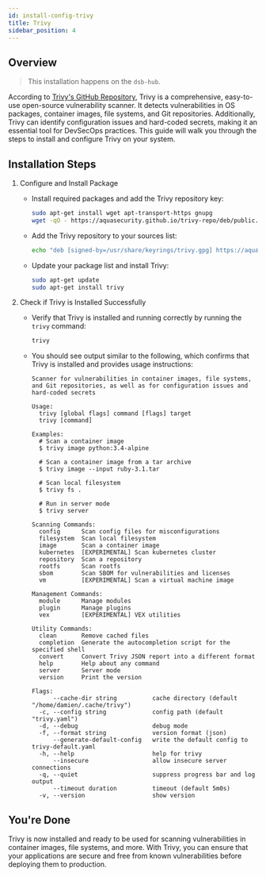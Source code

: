 ```yaml
---
id: install-config-trivy  
title: Trivy  
sidebar_position: 4  
---
```


## Overview

> This installation happens on the `dsb-hub`.

According to [Trivy's GitHub Repository], Trivy is a comprehensive, easy-to-use open-source vulnerability scanner. It detects vulnerabilities in OS packages, container images, file systems, and Git repositories. Additionally, Trivy can identify configuration issues and hard-coded secrets, making it an essential tool for DevSecOps practices. This guide will walk you through the steps to install and configure Trivy on your system.

## Installation Steps

1. Configure and Install Package

    - Install required packages and add the Trivy repository key:

        ```bash
        sudo apt-get install wget apt-transport-https gnupg
        wget -qO - https://aquasecurity.github.io/trivy-repo/deb/public.key | gpg --dearmor | sudo tee /usr/share/keyrings/trivy.gpg > /dev/null
        ```

    - Add the Trivy repository to your sources list:

        ```bash
        echo "deb [signed-by=/usr/share/keyrings/trivy.gpg] https://aquasecurity.github.io/trivy-repo/deb generic main" | sudo tee -a /etc/apt/sources.list.d/trivy.list
        ```

    - Update your package list and install Trivy:

        ```bash
        sudo apt-get update
        sudo apt-get install trivy
        ```

2. Check if Trivy is Installed Successfully

    - Verify that Trivy is installed and running correctly by running the `trivy` command:

        ```bash
        trivy
        ```

    - You should see output similar to the following, which confirms that Trivy is installed and provides usage instructions:

        ```text
        Scanner for vulnerabilities in container images, file systems, and Git repositories, as well as for configuration issues and hard-coded secrets

        Usage:
          trivy [global flags] command [flags] target
          trivy [command]

        Examples:
          # Scan a container image
          $ trivy image python:3.4-alpine

          # Scan a container image from a tar archive
          $ trivy image --input ruby-3.1.tar

          # Scan local filesystem
          $ trivy fs .

          # Run in server mode
          $ trivy server

        Scanning Commands:
          config      Scan config files for misconfigurations
          filesystem  Scan local filesystem
          image       Scan a container image
          kubernetes  [EXPERIMENTAL] Scan kubernetes cluster
          repository  Scan a repository
          rootfs      Scan rootfs
          sbom        Scan SBOM for vulnerabilities and licenses
          vm          [EXPERIMENTAL] Scan a virtual machine image

        Management Commands:
          module      Manage modules
          plugin      Manage plugins
          vex         [EXPERIMENTAL] VEX utilities

        Utility Commands:
          clean       Remove cached files
          completion  Generate the autocompletion script for the specified shell
          convert     Convert Trivy JSON report into a different format
          help        Help about any command
          server      Server mode
          version     Print the version

        Flags:
              --cache-dir string          cache directory (default "/home/damien/.cache/trivy")
          -c, --config string             config path (default "trivy.yaml")
          -d, --debug                     debug mode
          -f, --format string             version format (json)
              --generate-default-config   write the default config to trivy-default.yaml
          -h, --help                      help for trivy
              --insecure                  allow insecure server connections
          -q, --quiet                     suppress progress bar and log output
              --timeout duration          timeout (default 5m0s)
          -v, --version                   show version
        ```

## You're Done

Trivy is now installed and ready to be used for scanning vulnerabilities in container images, file systems, and more. With Trivy, you can ensure that your applications are secure and free from known vulnerabilities before deploying them to production.

<!-- Sources -->
[Trivy's GitHub Repository]: https://github.com/aquasecurity/trivy

